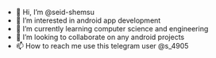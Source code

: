 - 👋 Hi, I’m @seid-shemsu
- 👀 I’m interested in android app development
- 🌱 I’m currently learning computer science and engineering 
- 💞️ I’m looking to collaborate on any android projects
- 📫 How to reach me use this telegram user @s_4905


<!---
seid-shemsu/seid-shemsu is a ✨ special ✨ repository because its `README.md` (this file) appears on your GitHub profile.
You can click the Preview link to take a look at your changes.
--->
